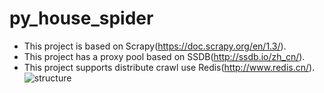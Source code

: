 # py_house_spider
* This project is based on Scrapy(https://doc.scrapy.org/en/1.3/).
* This project has a proxy pool based on SSDB(http://ssdb.io/zh_cn/).
* This project supports distribute crawl use Redis(http://www.redis.cn/).
![structure](https://github.com/lxs137/py_house_spider/blob/master/structure.png)
